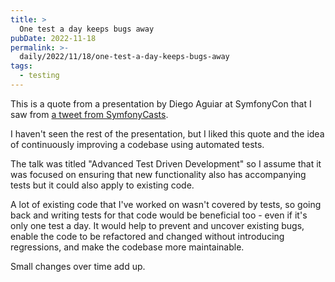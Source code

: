 ```yaml
---
title: >
  One test a day keeps bugs away
pubDate: 2022-11-18
permalink: >-
  daily/2022/11/18/one-test-a-day-keeps-bugs-away
tags:
  - testing
---
```


This is a quote from a presentation by Diego Aguiar at SymfonyCon that I saw from [a tweet from SymfonyCasts](https://twitter.com/SymfonyCasts/status/1593551105471938560?t=A8wnRUa0tLbb2q5qLhcQnA).

I haven't seen the rest of the presentation, but I liked this quote and the idea of continuously improving a codebase using automated tests.

The talk was titled "Advanced Test Driven Development" so I assume that it was focused on ensuring that new functionality also has accompanying tests but it could also apply to existing code.

A lot of existing code that I've worked on wasn't covered by tests, so going back and writing tests for that code would be beneficial too - even if it's only one test a day. It would help to prevent and uncover existing bugs, enable the code to be refactored and changed without introducing regressions, and make the codebase more maintainable.

Small changes over time add up.
